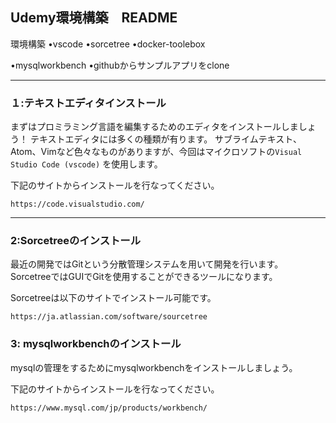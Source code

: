 ## Udemy環境構築　README

環境構築
•vscode
•sorcetree
•docker-toolebox

•mysqlworkbench
•githubからサンプルアプリをclone

********************************************************************************


### １:テキストエディタインストール
まずはプロミラミング言語を編集するためのエディタをインストールしましょう！
テキストエディタには多くの種類が有ります。
サブライムテキスト、Atom、Vimなど色々なものがありますが、今回はマイクロソフトの`Visual Studio Code (vscode)`
を使用します。

下記のサイトからインストールを行なってください。
```
https://code.visualstudio.com/
```

*************************************************************************************************



### 2:Sorcetreeのインストール
最近の開発ではGitという分散管理システムを用いて開発を行います。
SorcetreeではGUIでGitを使用することができるツールになります。

Sorcetreeは以下のサイトでインストール可能です。
```
https://ja.atlassian.com/software/sourcetree
```


### 3: mysqlworkbenchのインストール
mysqlの管理をするためにmysqlworkbenchをインストールしましょう。

下記のサイトからインストールを行なってください。
```
https://www.mysql.com/jp/products/workbench/
```


